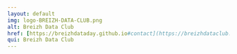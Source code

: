 ```yaml
---
layout: default
img: logo-BREIZH-DATA-CLUB.png
alt: Breizh Data Club
href: [https://breizhdataday.github.io#contact](https://breizhdataclub.org/)
qui: Breizh Data Club
---
```

